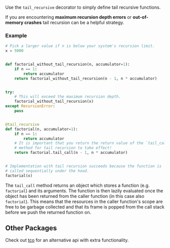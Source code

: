 Use the `tail_recursive` decorator to simply define tail recursive functions.

If you are encountering **maximum recursion depth errors** or **out-of-memory crashes** tail recursion can be a helpful strategy.

### Example

```python
# Pick a larger value if n is below your system's recursion limit.
x = 5000


def factorial_without_tail_recursion(n, accumulator=1):
    if n == 1:
        return accumulator
    return factorial_without_tail_recursion(n - 1, n * accumulator)


try:
    # This will exceed the maximum recursion depth.
    factorial_without_tail_recursion(x)
except RecursionError:
    pass


@tail_recursive
def factorial(n, accumulator=1):
    if n == 1:
        return accumulator
    # It is important that you return the return value of the `tail_call`
    # method for tail recursion to take effect!
    return factorial.tail_call(n - 1, n * accumulator)


# Implementation with tail recursion succeeds because the function is
# called sequentially under the hood.
factorial(x)
```

The `tail_call` method returns an object which stores a function (e.g. `factorial`) and
its arguments. The function is then lazily evaluated once the object has been returned
from the caller function (in this case also `factorial`). This means that the
resources in the caller function's scope are free to be garbage collected and that its
frame is popped from the call stack before we push the returned function on.

## Other Packages

Check out [tco](https://github.com/baruchel/tco) for an alternative api with extra functionality.
